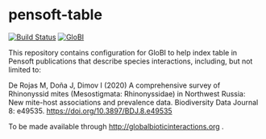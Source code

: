 # pensoft-table
[![Build Status](https://travis-ci.com/globalbioticinteractions/pensoft-table.svg)](https://travis-ci.com/globalbioticinteractions/pensoft-table) [![GloBI](http://api.globalbioticinteractions.org/interaction.svg?accordingTo=globi:globalbioticinteractions/pensoft-table)](http://globalbioticinteractions.org/?accordingTo=globi:globalbioticinteractions/pensoft-table)


This repository contains configuration for GloBI to help index table in Pensoft publications that describe species interactions, including, but not limited to:

De Rojas M, Doña J, Dimov I (2020) A comprehensive survey of Rhinonyssid mites (Mesostigmata: Rhinonyssidae) in Northwest Russia: New mite-host associations and prevalence data. Biodiversity Data Journal 8: e49535. https://doi.org/10.3897/BDJ.8.e49535

To be made available through http://globalbioticinteractions.org .
